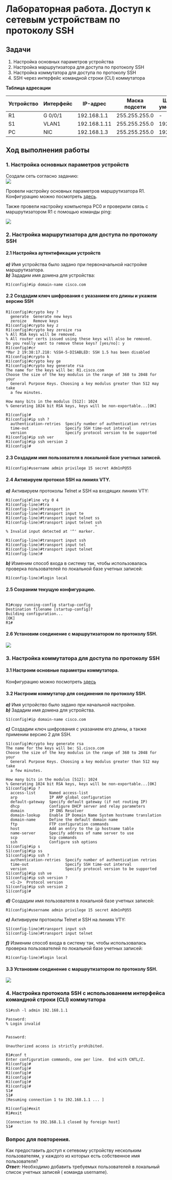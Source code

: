 # Лабораторная работа. Доступ к сетевым устройствам по протоколу SSH
## Задачи
1. Настройка основных параметров устройства
2. Настройка маршрутизатора для доступа по протоколу SSH
3. Настройка коммутатора для доступа по протоколу SSH
4. SSH через интерфейс командной строки (CLI) коммутатора     


  **Таблица адресации**   
  
| Устройство |Интерфейс    | IP-адрес     | Маска подсети  | Шлюз по умолчанию|
|------------|-------------|--------------|----------------|------------------|
|    R1      | G 0/0/1     | 192.168.1.1  |255.255.255.0   |        -         |
|    S1      | VLAN1       | 192.168.1.11 |255.255.255.0   |    192.168.1.1   |
|    PC      | NIC         | 192.168.1.3  |255.255.255.0   |    192.168.1.1   |

## Ход выполнения работы    
### 1. Настройка основных параметров устройств    
Создали сеть согласно заданию:  
![](pic/topology.png) 

Провели настройку основных параметров маршрутизатора R1. Конфигурацию можно посмотреть 
[здесь](config/base_setting_R1).  

Также провели настройку компьютера PC0 и проверили связь с маршрутизатором R1 c помощью команды ping:   


![](pic/base_setting_PC.png)  

### 2. Настройка маршрутизатора для доступа по протоколу SSH   
#### 2.1 Настройка аутентификации устройств 
***a)*** Имя устройства было задано при первоначальной настройке маршрутизатора.  
***b)*** Зададим имя домена для устройства:  
``` 
R1(config)#ip domain-name cisco.com 
``` 

#### 2.2 Создадим ключ шифрования с указанием его длины и укажем версию SSH
```
R1(config)#crypto key ?
  generate  Generate new keys
  zeroize   Remove keys
R1(config)#crypto key z
R1(config)#crypto key zeroize rsa
% All RSA keys will be removed.
% All router certs issued using these keys will also be removed.
Do you really want to remove these keys? [yes/no]: y
R1(config)#cr
*Mar 2 19:38:17.218: %SSH-5-DISABLED: SSH 1.5 has been disabled
R1(config)#crypto k
R1(config)#crypto key ge
R1(config)#crypto key generate rsa
The name for the keys will be: R1.cisco.com
Choose the size of the key modulus in the range of 360 to 2048 for your
  General Purpose Keys. Choosing a key modulus greater than 512 may take
  a few minutes.

How many bits in the modulus [512]: 1024
% Generating 1024 bit RSA keys, keys will be non-exportable...[OK]

R1(config)#
R1(config)#ip ssh ?
  authentication-retries  Specify number of authentication retries
  time-out                Specify SSH time-out interval
  version                 Specify protocol version to be supported
R1(config)#ip ssh ver
R1(config)#ip ssh version 2
R1(config)#
```  
#### 2.3 Создадим имя пользователя в локальной базе учетных записей.  
```
R1(config)#username admin privilege 15 secret Adm1nP@55
```  

#### 2.4 Активируем протокол SSH на линиях VTY.  
***a)*** Активируем протоколы Telnet и SSH на входящих линиях VTY:  
```
R1(config)#line vty 0 4
R1(config-line)#tra
R1(config-line)#transport in
R1(config-line)#transport input te
R1(config-line)#transport input telnet ss
R1(config-line)#transport input telnet ssh
                                       ^
% Invalid input detected at '^' marker.
	
R1(config-line)#transport input ssh
R1(config-line)#transport input tel
R1(config-line)#transport input telnet 
R1(config-line)#
```  

***b)*** Изменим способ входа в систему так, чтобы использовалась проверка пользователей по локальной базе учетных записей:	
```	
R1(config-line)#login local			
```

#### 2.5 Сохраним текущую конфигурацию.		
```

R1#copy running-config startup-config 
Destination filename [startup-config]? 
Building configuration...
[OK]
R1#	
```

#### 2.6 Установим соединение с маршрутизатором по протоколу SSH.		
![](pic/ssh_R1.png) 

### 3. Настройка коммутатора для доступа по протоколу SSH   	
#### 3.1 Настроим основные параметры коммутатора.		
Конфигурацию можно посмотреть [здесь](config/base_setting_S1)		


#### 3.2 Настроим коммутатор для соединения по протоколу SSH.		
***a)*** Имя устройство было задано при начальной настройке.		
***b)*** Зададим имя домена для устройства.
```
S1(config)#ip domain-name cisco.com
```
***c)*** Создадим ключ шифрования с указанием его длины, а также применим версию 2 для SSH.
```
S1(config)#crypto key generate rsa
The name for the keys will be: S1.cisco.com
Choose the size of the key modulus in the range of 360 to 2048 for your
  General Purpose Keys. Choosing a key modulus greater than 512 may take
  a few minutes.

How many bits in the modulus [512]: 1024
% Generating 1024 bit RSA keys, keys will be non-exportable...[OK]
S1(config)#ip ?
  access-list      Named access-list
  arp              IP ARP global configuration
  default-gateway  Specify default gateway (if not routing IP)
  dhcp             Configure DHCP server and relay parameters
  domain           IP DNS Resolver
  domain-lookup    Enable IP Domain Name System hostname translation
  domain-name      Define the default domain name
  ftp              FTP configuration commands
  host             Add an entry to the ip hostname table
  name-server      Specify address of name server to use
  scp              Scp commands
  ssh              Configure ssh options
S1(config)#ip s
S1(config)#ip ss
S1(config)#ip ssh ?
  authentication-retries  Specify number of authentication retries
  time-out                Specify SSH time-out interval
  version                 Specify protocol version to be supported
S1(config)#ip ssh ve
S1(config)#ip ssh version ?
  <1-2>  Protocol version
S1(config)#ip ssh version 2
S1(config)#
```
***d)*** Создадим имя пользователя в локальной базе учетных записей:		
```
R1(config)#username admin privilege 15 secret Adm1nP@55
```
***e)*** Активируем протоколы Telnet и SSH на линиях VTY:	
```
S1(config-line)#transport input ssh
S1(config-line)#transport input telnet
```
***f)*** Изменим способ входа в систему так, чтобы использовалась проверка пользователей по локальной базе учетных записей:	
```	
R1(config-line)#login local			

```

#### 3.3 Установим соединение с маршрутизатором по протоколу SSH.		
![](pic/ssh_S1.png) 


### 4. Настройка протокола SSH с использованием интерфейса командной строки (CLI) коммутатора
```
S1#ssh -l admin 192.168.1.1

Password: 
% Login invalid


Password: 

Unauthorized access is strictly prohibited. 

R1#conf t
Enter configuration commands, one per line.  End with CNTL/Z.
R1(config)#
R1(config)#
R1(config)#
R1(config)#
R1(config)#
R1(config)#
S1#
S1#
[Resuming connection 1 to 192.168.1.1 ... ]

R1(config)#exit
R1#exit

[Connection to 192.168.1.1 closed by foreign host]
S1#
```

### Вопрос для повторения.		
Как предоставить доступ к сетевому устройству нескольким пользователям, у каждого из которых есть собственное имя пользователя?			
***Ответ:*** Необходимо добавить требуемых пользователей в локальный список учетных записей ( команда username).

